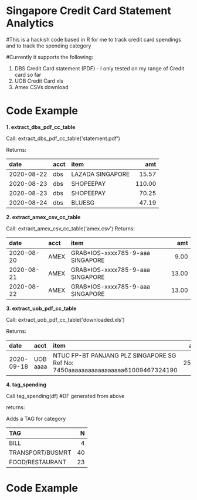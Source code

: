 # Singapore Credit Card Statement Analytics

#This is a hackish code based in R for me to track credit card spendings and to track the spending category

#Currently it supports the following:

1. DBS Credit Card statement (PDF) - I only tested on my range of Credit card so far
2. UOB Credit Card xls
3. Amex CSVs download

Code Example
====

<b>1. extract_dbs_pdf_cc_table</b>


Call:
extract_dbs_pdf_cc_table('statement.pdf')

Returns:

|date       |acct |item                                     |    amt|
|:----------|:----|:----------------------------------------|------:|
|2020-08-22 |dbs  |LAZADA SINGAPORE                         |  15.57|
|2020-08-23 |dbs  |SHOPEEPAY                                | 110.00|
|2020-08-23 |dbs  |SHOPEEPAY                                |  70.25|
|2020-08-24 |dbs  |BLUESG                                   |  47.19|


<b>2. extract_amex_csv_cc_table</b>

Call:
extract_amex_csv_cc_table('amex.csv')
Returns:

|date       |acct |item                                  |     amt|
|:----------|:----|:-------------------------------------|-------:|
|2020-08-20 |AMEX |GRAB*IOS-xxxx785-9-aaa SINGAPORE      |    9.00|
|2020-08-21 |AMEX |GRAB*IOS-xxxx785-9-aaa SINGAPORE      |   13.00|
|2020-08-22 |AMEX |GRAB*IOS-xxxx785-9-aaa SINGAPORE      |   13.00|


<b>3. extract_uob_pdf_cc_table </b>

Call:
extract_uob_pdf_cc_table('downloaded.xls')

Returns:

|date       |acct                 |item                                                                     |   amt|
|:----------|:--------------------|:------------------------------------------------------------------------|-----:|
|2020-09-18 |UOB aaaa |NTUC FP-BT PANJANG PLZ   SINGAPORE    SG Ref No: 7450aaaaaaaaaaaaaaaaa61009467324190 | 25.48|



<b>4. tag_spending</b>

Call
tag_spending(df) #DF generated from above

returns:

Adds a TAG for category


|TAG                  |  N|
|:--------------------|--:|
|BILL                 |  4|
|TRANSPORT/BUSMRT     | 40|
|FOOD/RESTAURANT      | 23|



Code Example
====
